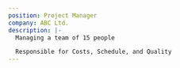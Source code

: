 ```yaml
---
position: Project Manager
company: ABC Ltd.
description: |-
  Managing a team of 15 people

  Responsible for Costs, Schedule, and Quality
---
```

